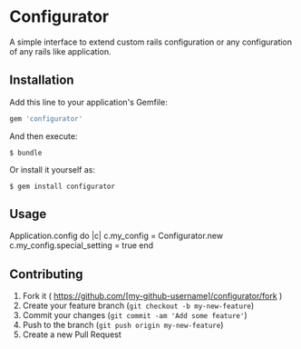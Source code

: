 # Configurator

  A simple interface to extend custom rails configuration or any configuration of any rails like application.

## Installation

Add this line to your application's Gemfile:

```ruby
gem 'configurator'
```

And then execute:

    $ bundle

Or install it yourself as:

    $ gem install configurator

## Usage

   Application.config do |c|
    c.my_config = Configurator.new
    c.my_config.special_setting = true
   end

## Contributing

1. Fork it ( https://github.com/[my-github-username]/configurator/fork )
2. Create your feature branch (`git checkout -b my-new-feature`)
3. Commit your changes (`git commit -am 'Add some feature'`)
4. Push to the branch (`git push origin my-new-feature`)
5. Create a new Pull Request
